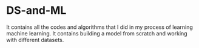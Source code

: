 # DS-and-ML
It contains all the codes and algorithms that I did in my process of learning machine learning. It contains building a model from scratch and working with different datasets. 
